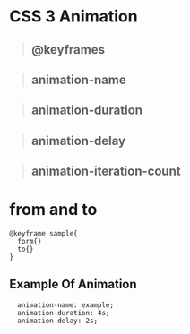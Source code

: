 # CSS 3 Animation

> ## @keyframes

> ## animation-name

> ## animation-duration

> ## animation-delay

> ## animation-iteration-count

<!-- > ## animation-direction

> ## animation-timing-function -->

# from and to 

```
@keyframe sample{
  form{}
  to{}
}
```

## Example Of Animation 

```
  animation-name: example;
  animation-duration: 4s;
  animation-delay: 2s;
```
